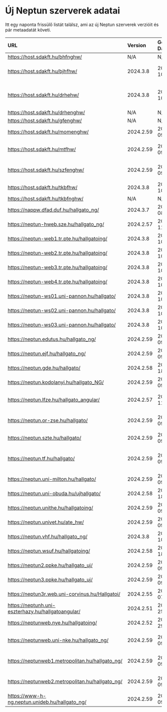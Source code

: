 # Új Neptun szerverek adatai

Itt egy naponta frissülő listát találsz, ami az új Neptun szerverek verzióit és pár metaadatát követi.

| URL                                                | Version   | Generation Date     | Organization Name                             | Captcha Required |
|:-------------------------------------------------|:--------|:------------------|:--------------------------------------------|:---------------|
| https://host.sdakft.hu/bhfnghw/                    | N/A       | N/A                 | N/A                                           | N/A              |
| https://host.sdakft.hu/bjhfhw/                     | 2024.3.8  | 2025-01-10T13:39:59 | Brenner János Hittudományi Főiskola           | 3                |
| https://host.sdakft.hu/drhehw/                     | 2024.3.8  | 2025-01-10T13:39:59 | Debreceni Református Hittudományi Egyetem     | 3                |
| https://host.sdakft.hu/drhenghw/                   | N/A       | N/A                 | N/A                                           | N/A              |
| https://host.sdakft.hu/gfenghw/                    | N/A       | N/A                 | N/A                                           | N/A              |
| https://host.sdakft.hu/momenghw/                   | 2024.2.59 | 2025-01-09T09:39:10 | Moholy-Nagy Művészeti Egyetem                 | 3                |
| https://host.sdakft.hu/mtfhw/                      | 2024.2.59 | 2025-01-09T09:39:10 | Magyar Táncművészeti Egyetem                  | 3                |
| https://host.sdakft.hu/szfenghw/                   | 2024.2.59 | 2025-01-09T09:39:10 | Színház- és Filmművészeti Egyetem             | 3                |
| https://host.sdakft.hu/tkbfhw/                     | 2024.3.8  | 2025-01-10T13:39:59 | A Tan Kapuja Buddhista Főiskola               | 3                |
| https://host.sdakft.hu/tkbfnghw/                   | N/A       | N/A                 | N/A                                           | N/A              |
| https://nappw.dfad.duf.hu/hallgato_ng/             | 2024.3.7  | 2025-01-08T13:48:52 | Dunaújvárosi Egyetem                          | 3                |
| https://neptun-hweb.sze.hu/hallgato_ng/            | 2024.2.57 | 2024-12-11T15:23:02 | Széchenyi István Egyetem                      | 3                |
| https://neptun-web1.tr.pte.hu/hallgatoing/         | 2024.3.8  | 2025-01-10T13:39:59 | Pécsi Tudományegyetem                         | 3                |
| https://neptun-web2.tr.pte.hu/hallgatoing/         | 2024.3.8  | 2025-01-10T13:39:59 | Pécsi Tudományegyetem                         | 3                |
| https://neptun-web3.tr.pte.hu/hallgatoing/         | 2024.3.8  | 2025-01-10T13:39:59 | Pécsi Tudományegyetem                         | 3                |
| https://neptun-web4.tr.pte.hu/hallgatoing/         | 2024.3.8  | 2025-01-10T13:39:59 | Pécsi Tudományegyetem                         | 3                |
| https://neptun-ws01.uni-pannon.hu/hallgato/        | 2024.3.8  | 2025-01-10T13:39:59 | Pannon Egyetem                                | 3                |
| https://neptun-ws02.uni-pannon.hu/hallgato/        | 2024.3.8  | 2025-01-10T13:39:59 | Pannon Egyetem                                | 3                |
| https://neptun-ws03.uni-pannon.hu/hallgato/        | 2024.3.8  | 2025-01-10T13:39:59 | Pannon Egyetem                                | 3                |
| https://neptun.edutus.hu/hallgato_ng/              | 2024.2.59 | 2025-01-09T09:39:10 | Edutus Egyetem                                | 3                |
| https://neptun.ejf.hu/hallgato_ng/                 | 2024.2.59 | 2025-01-09T09:39:10 | Eötvös József Főiskola                        | 3                |
| https://neptun.gde.hu/hallgato/                    | 2024.2.58 | 2024-12-18T11:10:49 | Gábor Dénes Egyetem                           | 3                |
| https://neptun.kodolanyi.hu/hallgato_NG/           | 2024.2.59 | 2025-01-09T09:39:10 | Kodolányi János Egyetem                       | 1                |
| https://neptun.lfze.hu/hallgato_angular/           | 2024.2.57 | 2024-12-11T15:23:02 | Liszt Ferenc Zeneművészeti Egyetem            | 3                |
| https://neptun.or-zse.hu/hallgato/                 | 2024.2.59 | 2025-01-09T09:39:10 | Országos Rabbiképző - Zsidó Egyetem           | 3                |
| https://neptun.szte.hu/hallgato/                   | 2024.2.59 | 2025-01-09T09:39:10 | Szegedi Tudományegyetem                       | 3                |
| https://neptun.tf.hu/hallgato/                     | 2024.2.59 | 2025-01-09T09:39:10 | Magyar Testnevelési és Sporttudományi Egyetem | 3                |
| https://neptun.uni-milton.hu/hallgato/             | 2024.2.59 | 2025-01-09T09:39:10 | Milton Friedman Egyetem                       | 3                |
| https://neptun.uni-obuda.hu/ujhallgato/            | 2024.2.58 | 2024-12-18T11:10:49 | Óbudai Egyetem                                | 3                |
| https://neptun.unithe.hu/hallgatoing/              | 2024.2.59 | 2025-01-09T09:39:10 | Tokaj-Hegyalja Egyetem                        | 1                |
| https://neptun.univet.hu/ate_hw/                   | 2024.2.59 | 2025-01-09T09:39:10 | Állatorvostudományi Egyetem                   | 3                |
| https://neptun.vhf.hu/hallgato_ng/                 | 2024.3.8  | 2025-01-10T13:39:59 | Veszprémi Érseki Főiskola                     | 3                |
| https://neptun.wsuf.hu/hallgatoing/                | 2024.2.58 | 2024-12-18T11:10:49 | Wekerle Sándor Üzleti Főiskola                | 3                |
| https://neptun2.ppke.hu/hallgato_uj/               | 2024.2.59 | 2025-01-09T09:39:10 | Pázmány Péter Katolikus Egyetem               | 3                |
| https://neptun3.ppke.hu/hallgato_uj/               | 2024.2.59 | 2025-01-09T09:39:10 | Pázmány Péter Katolikus Egyetem               | 3                |
| https://neptun3r.web.uni-corvinus.hu/Hallgatoi/    | 2024.2.55 | 2024-12-07T13:52:30 | Budapesti Corvinus Egyetem                    | 3                |
| https://neptunh.uni-eszterhazy.hu/hallgatoangular/ | 2024.2.51 | 2024-11-25T09:55:03 | Eszterházy Károly Katolikus Egyetem           | 3                |
| https://neptunweb.nye.hu/hallgatoing/              | 2024.2.52 | 2024-11-29T08:56:55 | Nyíregyházi Egyetem                           | 3                |
| https://neptunweb.uni-nke.hu/hallgato_ng/          | 2024.2.59 | 2025-01-09T09:39:10 | Nemzeti Közszolgálati Egyetem                 | 3                |
| https://neptunweb1.metropolitan.hu/hallgato_ng/    | 2024.2.59 | 2025-01-09T09:39:10 | Budapesti Metropolitan Egyetem                | 3                |
| https://neptunweb2.metropolitan.hu/hallgato_ng/    | 2024.2.59 | 2025-01-09T09:39:10 | Budapesti Metropolitan Egyetem                | 3                |
| https://www-h-ng.neptun.unideb.hu/hallgato_ng/     | 2024.2.59 | 2025-01-09T09:39:10 | Debreceni Egyetem                             | 3                |